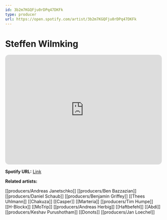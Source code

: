 ```yaml
---
id: 3b2m7KGQFju0rDPq47DKFk
type: producer
url: https://open.spotify.com/artist/3b2m7KGQFju0rDPq47DKFk
---
```

# Steffen Wilmking

<iframe style="border-radius:12px" src="https://open.spotify.com/embed/artist/3b2m7KGQFju0rDPq47DKFk" width="100%" height="352" frameBorder="0" allowfullscreen="" allow="autoplay; clipboard-write; encrypted-media; fullscreen; picture-in-picture" loading="lazy"></iframe>

**Spotify URL:** [Link](https://open.spotify.com/artist/3b2m7KGQFju0rDPq47DKFk)

**Related artists:**

[[producers/Andreas Janetschko]]
[[producers/Ben Bazzazian]]
[[producers/Daniel Schaub]]
[[producers/Benjamin Griffey]]
[[Thees Uhlmann]]
[[Chakuza]]
[[Casper]]
[[Marteria]]
[[producers/Tim Humpe]]
[[H-Blockx]]
[[MoTrip]]
[[producers/Andreas Herbig]]
[[Haftbefehl]]
[[Abdi]]
[[producers/Keshav Purushotham]]
[[Donots]]
[[producers/Jan Loechel]]
